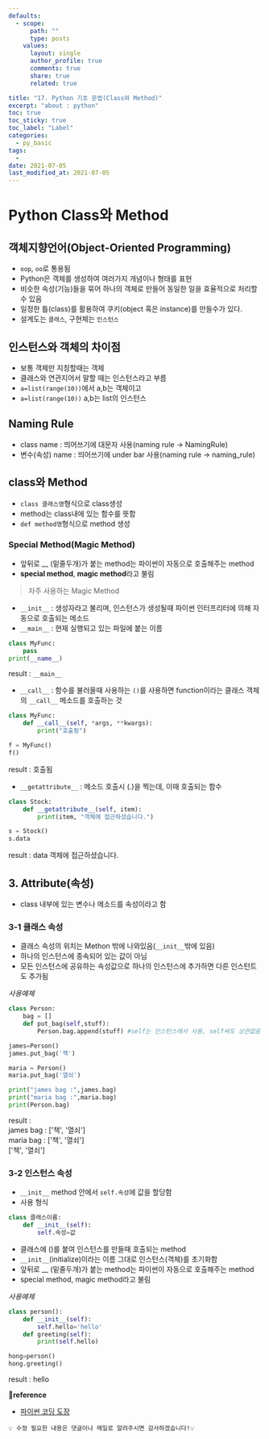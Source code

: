 ```yaml
---
defaults:
  - scope:
      path: ""
      type: posts
    values:
      layout: single
      author_profile: true
      comments: true
      share: true
      related: true

title: "17. Python 기초 문법(Class와 Method)"
excerpt: "about : python"
toc: true
toc_sticky: true
toc_label: "Label"
categories:
  - py_basic
tags:
  - 
date: 2021-07-05
last_modified_at: 2021-07-05
---
```



# Python Class와 Method

## 객체지향언어(Object-Oriented Programming)

- `oop`, `oo`로 통용됨
- Python은 객체를 생성하여 여러가지 개념이나 형태를 표현
- 비슷한 속성(기능)들을 묶어 하나의 객체로 만들어 동일한 일을 효율적으로 처리할 수 있음
- 일정한 틀(class)를 활용하여 쿠키(object 혹은 instance)를 만들수가 있다. 
- 설계도는 `클래스`, 구현체는 `인스턴스`

## 인스턴스와 객체의 차이점

- 보통 객체만 지칭할때는 객체
- 클래스와 연관지어서 말할 때는 인스턴스라고 부름
- `a=list(range(10))`에서 a,b는 객체이고
- `a=list(range(10))` a,b는 list의 인스턴스

## Naming Rule

- class name : 띄어쓰기에 대문자 사용(naming rule → NamingRule)
- 변수(속성) name : 띄어쓰기에 under bar 사용(naming rule → naming_rule)


## class와 Method

- `class 클래스명`형식으로 class생성 
- method는 class내에 있는 함수를 뜻함
- `def method명`형식으로 method 생성

### Special Method(Magic Method)

- 앞뒤로 __ (밑줄두개)가 붙는 method는 파이썬이 자동으로 호출해주는 method
- **special method**, **magic method**라고 불림

> 자주 사용하는 Magic Method

- `__init__` : 생성자라고 불리며, 인스턴스가 생성될때 파이썬 인터프리터에 의해 자동으로 호출되는 메소드
- `__main__` : 현재 실행되고 있는 파일에 붙는 이름

```python
class MyFunc:
    pass
print(__name__)
```
result : `__main__`

- `__call__` : 함수를 불러올때 사용하는 `()`를 사용하면 function이라는 클래스 객체의 `__call__` 메소드를 호출하는 것

```python
class MyFunc:
    def __call__(self, *args, **kwargs):
        print("호출됨")

f = MyFunc()
f()
```
result : 호출됨

- `__getattribute__` : 메소드 호출시 (.)을 찍는데, 이때 호출되는 함수

```python
class Stock:
    def __getattribute__(self, item):
        print(item, "객체에 접근하셨습니다.")

s = Stock()
s.data
```
result : data 객체에 접근하셨습니다.




## 3. Attribute(속성)

- class 내부에 있는 변수나 메소드를 속성이라고 함

### 3-1 클래스 속성

- 클래스 속성의 위치는 Methon 밖에 나와있음(`__init__`밖에 있음)
- 하나의 인스턴스에 종속되어 있는 값이 아님
- 모든 인스턴스에 공유하는 속성값으로 하나의 인스턴스에 추가하면 다른 인스턴트도 추가됨

*사용예제*
```python
class Person:
    bag = []
    def put_bag(self,stuff):
        Person.bag.append(stuff) #self는 인스턴스에서 사용, self써도 상관없음

james=Person()
james.put_bag('책')

maria = Person()
maria.put_bag('열쇠')

print("james bag :",james.bag)
print("maria bag :",maria.bag)
print(Person.bag)
```
result : <br>
james bag : ['책', '열쇠'] <br>
maria bag : ['책', '열쇠'] <br>
['책', '열쇠']

### 3-2 인스턴스 속성

- `__init__` method 안에서 `self.속성`에 값을 할당함
- 사용 형식

```python
class 클래스이름:
    def __init__(self):
        self.속성=값
```
- 클래스에 ()를 붙여 인스턴스를 만들때 호출되는 method
- `__init__`(initialize)이라는 이름 그대로 인스턴스(객체)를 초기화함
- 앞뒤로 __ (밑줄두개)가 붙는 method는 파이썬이 자동으로 호출해주는 method
- special method, magic method라고 불림

*사용예제*
```python
class person():
    def __init__(self):
        self.hello='hello'
    def greeting(self):
        print(self.hello)

hong=person()
hong.greeting()
```
result : hello

**📌reference**
- [파이썬 코딩 도장](https://dojang.io/course/view.php?id=7)

```
💡 수정 필요한 내용은 댓글이나 메일로 알려주시면 감사하겠습니다!💡 
```